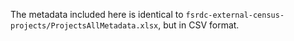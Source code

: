 The metadata included here is identical to `fsrdc-external-census-projects/ProjectsAllMetadata.xlsx`, but in CSV format.
